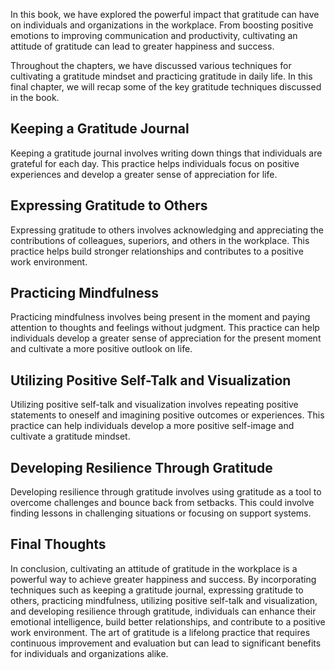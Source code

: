 
In this book, we have explored the powerful impact that gratitude can have on individuals and organizations in the workplace. From boosting positive emotions to improving communication and productivity, cultivating an attitude of gratitude can lead to greater happiness and success.

Throughout the chapters, we have discussed various techniques for cultivating a gratitude mindset and practicing gratitude in daily life. In this final chapter, we will recap some of the key gratitude techniques discussed in the book.

Keeping a Gratitude Journal
---------------------------

Keeping a gratitude journal involves writing down things that individuals are grateful for each day. This practice helps individuals focus on positive experiences and develop a greater sense of appreciation for life.

Expressing Gratitude to Others
------------------------------

Expressing gratitude to others involves acknowledging and appreciating the contributions of colleagues, superiors, and others in the workplace. This practice helps build stronger relationships and contributes to a positive work environment.

Practicing Mindfulness
----------------------

Practicing mindfulness involves being present in the moment and paying attention to thoughts and feelings without judgment. This practice can help individuals develop a greater sense of appreciation for the present moment and cultivate a more positive outlook on life.

Utilizing Positive Self-Talk and Visualization
----------------------------------------------

Utilizing positive self-talk and visualization involves repeating positive statements to oneself and imagining positive outcomes or experiences. This practice can help individuals develop a more positive self-image and cultivate a gratitude mindset.

Developing Resilience Through Gratitude
---------------------------------------

Developing resilience through gratitude involves using gratitude as a tool to overcome challenges and bounce back from setbacks. This could involve finding lessons in challenging situations or focusing on support systems.

Final Thoughts
--------------

In conclusion, cultivating an attitude of gratitude in the workplace is a powerful way to achieve greater happiness and success. By incorporating techniques such as keeping a gratitude journal, expressing gratitude to others, practicing mindfulness, utilizing positive self-talk and visualization, and developing resilience through gratitude, individuals can enhance their emotional intelligence, build better relationships, and contribute to a positive work environment. The art of gratitude is a lifelong practice that requires continuous improvement and evaluation but can lead to significant benefits for individuals and organizations alike.
